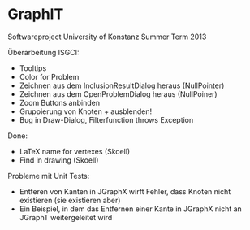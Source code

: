 GraphIT
=======

Softwareproject University of Konstanz Summer Term 2013

Überarbeitung ISGCI:
   - Tooltips
   - Color for Problem
   - Zeichnen aus dem InclusionResultDialog heraus (NullPointer)
   - Zeichnen aus dem OpenProblemDialog heraus (NullPoiner)
   - Zoom Buttons anbinden
   - Gruppierung von Knoten + ausblenden!
   - Bug in Draw-Dialog, Filterfunction throws Exception
   
Done:
   - LaTeX name for vertexes (Skoell)
   - Find in drawing (Skoell)
   
Probleme mit Unit Tests:
   - Entferen von Kanten in JGraphX wirft Fehler, dass Knoten nicht existieren (sie existieren aber)
   - Ein Beispiel, in dem das Entfernen einer Kante in JGraphX nicht an JGraphT weitergeleitet wird
